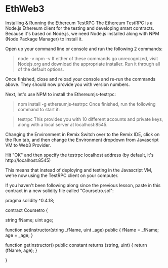 # EthWeb3
Installing & Running the Ethereum TestRPC
The Ethereum TestRPC is a Node.js Ethereum client for the testing and developing smart contracts. Because it's based on Node.js, we need Node.js installed along with NPM (Node Package Manager) to install it.

Open up your command line or console and run the following 2 commands:

> node -v
> npm -v
If either of these commands go unrecognized, visit Nodejs.org and download the appropriate installer. Run it through all of the default options.

Once finished, close and reload your console and re-run the commands above. They should now provide you with version numbers.

Next, let's use NPM to install the Ethereumjs-testrpc:

> npm install -g ethereumjs-testrpc
Once finished, run the following command to start it:

> testrpc
This provides you with 10 different accounts and private keys, along with a local server at localhost:8545.


Changing the Environment in Remix
Switch over to the Remix IDE, click on the Run tab, and then change the Environment dropdown from Javascript VM to Web3 Provider.

Hit "OK" and then specify the testrpc localhost address (by default, it's http://localhost:8545)

This means that instead of deploying and testing in the Javascript VM, we're now using the TestRPC client on your computer.

If you haven't been following along since the previous lesson, paste in this contract in a new solidity file called "Coursetro.sol":

pragma solidity ^0.4.18;

contract Coursetro {
    
   string fName;
   uint age;
   
   function setInstructor(string _fName, uint _age) public {
       fName = _fName;
       age = _age;
   }
   
   function getInstructor() public constant returns (string, uint) {
       return (fName, age);
   }
    
}